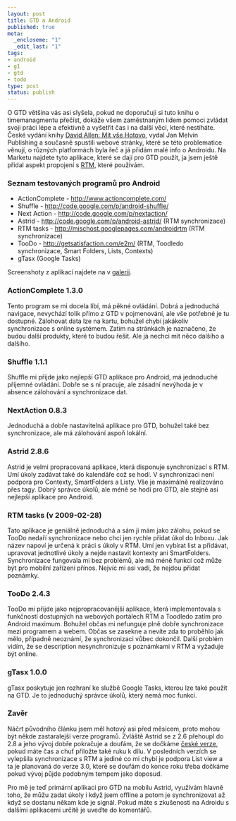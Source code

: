 ```yaml
--- 
layout: post
title: GTD a Android
published: true
meta: 
  _encloseme: "1"
  _edit_last: "1"
tags: 
- android
- g1
- gtd
- todo
type: post
status: publish
---
```

O GTD většina vás asi slyšela, pokud ne doporučuji si tuto knihu o timemanagmentu přečíst, dokáže všem zaměstnaným lidem pomoci zvládat svoji práci lépe a efektivně a vyšetřit čas i na další věci, které nestíháte. České vydání knihy <a href="http://www.mitvsehotovo.cz">David Allen: Mít vše Hotovo</a>, vydal Jan Melvin Publishing a současně spustili webové stránky, které se této problematice věnují, o různých platformách byla řeč a já přidám malé info o Androidu. Na Marketu najdete tyto aplikace, které se dají pro GTD použít, ja jsem ještě přidal aspekt propojení s <a href="http://www.rememberthemilk.com">RTM</a>, které používám.
<h3>Seznam testovaných programů pro Android</h3>
<ul>
	<li>ActionComplete - <a title="http://www.actioncomplete.com/" rel="nofollow" href="http://www.actioncomplete.com/">http://www.actioncomplete.com/</a></li>
	<li>Shuffle - <a title="http://code.google.com/p/android-shuffle/" rel="nofollow" href="http://code.google.com/p/android-shuffle/">http://code.google.com/p/android-shuffle/</a></li>
	<li>Next Action - <a title="http://code.google.com/p/nextaction/" rel="nofollow" href="http://code.google.com/p/nextaction/">http://code.google.com/p/nextaction/</a></li>
	<li>Astrid - <a class="urlextern" title="http://code.google.com/p/android-astrid/" rel="nofollow" href="http://code.google.com/p/android-astrid/">http://code.google.com/p/android-astrid/</a> (RTM synchronizace)</li>
	<li>RTM tasks - <a title="http://mischost.googlepages.com/androidrtm" rel="nofollow" href="http://mischost.googlepages.com/androidrtm">http://mischost.googlepages.com/androidrtm</a> (RTM synchronizace)</li>
	<li>TooDo - <a title="http://getsatisfaction.com/e2m/" rel="nofollow" href="http://getsatisfaction.com/e2m/">http://getsatisfaction.com/e2m/</a> (RTM, Toodledo synchronizace, Smart Folders, Lists, Contexts)</li>
	<li>gTasx (Google Tasks)</li>
</ul>
Screenshoty z aplikací najdete na v <a href="http://www.flickr.com/photos/abtris/sets/72157618227761030/">galerii</a>.
<h3>ActionComplete 1.3.0</h3>
Tento program se mi docela líbí, má pěkné ovládání. Dobrá a jednoduchá navigace, nevychází tolik přímo z GTD v pojmenování, ale vše potřebné je tu dostupné. Zálohovat data lze na kartu, bohužel chybí jakákoliv synchronizace s online systémem. Zatím na stránkách je naznačeno, že budou další produkty, které to budou řešit. Ale já nechci mít něco dalšího a dalšího.<a title="Screenshots" href="http://www.slideshare.net/burnayev/actioncomplete-screenshots-1248218">
</a>
<h3>Shuffle 1.1.1</h3>
Shuffle mi přijde jako nejlepší GTD aplikace pro Android, má jednoduché příjemné ovládání. Dobře se s ní pracuje, ale zásadní nevýhoda je v absence zálohování a synchronizace dat.
<h3>NextAction 0.8.3</h3>
Jednoduchá a dobře nastavitelná aplikace pro GTD, bohužel také bez synchronizace, ale má zálohování aspoň lokální.
<h3>Astrid 2.8.6</h3>
Astrid je velmi propracovaná aplikace, která disponuje synchronizací s RTM. Umí úkoly zadávat také do kalendáře což se hodí. V synchronizaci není podpora pro Contexty, SmartFolders a Listy. Vše je maximálně realizováno přes tagy. Dobrý správce úkolů, ale méně se hodí pro GTD, ale stejně asi nejlepší aplikace pro Android.
<h3>RTM tasks (v 2009-02-28)</h3>
Tato aplikace je geniálně jednoduchá a sám ji mám jako zálohu, pokud se TooDo nedaří synchronizace nebo chci jen rychle přidat úkol do Inboxu. Jak název napoví je určená k práci s úkoly v RTM. Umí jen vybírat list a přidávat, upravovat jednotlivé úkoly a nejde nastavit kontexty ani SmartFolders. Synchronizace fungovala mi bez problémů, ale má méně funkcí což může být pro mobilní zařízení přínos. Nejvíc mi asi vadí, že nejdou přidat poznámky.
<h3>TooDo 2.4.3</h3>
TooDo mi přijde jako nejpropracovanější aplikace, která implementovala s funkčností dostupných na webových portálech RTM a Toodledo zatím pro Android maximum. Bohužel občas mi nefunguje plně dobře synchronizace mezi programem a webem. Občas se zasekne a nevíte zda to proběhlo jak mělo, případně neoznámí, že synchronizaci vůbec dokončil. Další problém vidím, že se description nesynchronizuje s poznámkami v RTM a vyžaduje být online.
<h3>gTasx 1.0.0</h3>
gTasx poskytuje jen rozhraní ke službě Google Tasks, kterou lze také použít na GTD. Je to jednoduchý správce úkolů, který nemá moc funkcí.
<h3>Zavěr</h3>
Náčrt původního článku jsem měl hotový asi před měsícem, proto mohou být někde zastaralejší verze programů. Zvláště Astrid se z 2.6 přehoupl do 2.8 a jeho vývoj dobře pokračuje a doufám, že se dočkáme <a href="https://translations.launchpad.net/astrid/">české verze</a>, pokud máte čas a chuť přiložte také ruku k dílu. V posledních verzích se vylepšila synchronizace s RTM a jediné co mi chybí je podpora List view a ta je planovaná do verze 3.0, které se doufám do konce roku třeba dočkáme pokud vývoj půjde podobným tempem jako doposud.

Pro mě je teď primární aplikaci pro GTD na mobilu Astrid, využívám hlavně toho, že můžu zadat úkoly i když jsem offline a potom je synchronizovat až když se dostanu někam kde je signál. Pokud máte s zkušenosti na Adroidu s dalšími aplikacemi určitě je uveďte do komentářů.
